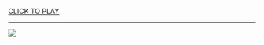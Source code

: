 
<a href="https://premium76.site?title=the_hunger_games_the_ballad_of_songbirds_and_snakes_tributes&ref=12M">CLICK TO PLAY</a></h3>
<hr>

<a href="https://premium76.site?title=the_hunger_games_the_ballad_of_songbirds_and_snakes_tributes&ref=12M"><img src="https://clearcache.store/games.png"></a>


